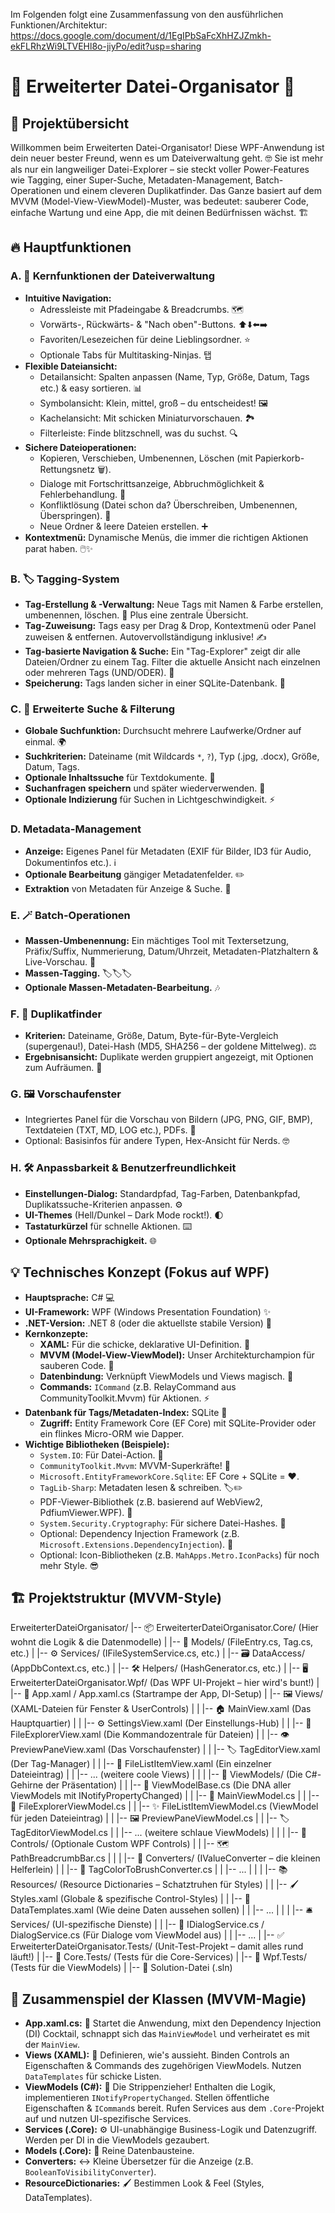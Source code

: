 Im Folgenden folgt eine Zusammenfassung von den ausführlichen Funktionen/Architektur: https://docs.google.com/document/d/1EgIPbSaFcXhHZJZmkh-ekFLRhzWi9LTVEHl8o-jiyPo/edit?usp=sharing

# 🚀 Erweiterter Datei-Organisator 📂

## 🌟 Projektübersicht

Willkommen beim Erweiterten Datei-Organisator! Diese WPF-Anwendung ist dein neuer bester Freund, wenn es um Dateiverwaltung geht. 🤓 Sie ist mehr als nur ein langweiliger Datei-Explorer – sie steckt voller Power-Features wie Tagging, einer Super-Suche, Metadaten-Management, Batch-Operationen und einem cleveren Duplikatfinder. Das Ganze basiert auf dem MVVM (Model-View-ViewModel)-Muster, was bedeutet: sauberer Code, einfache Wartung und eine App, die mit deinen Bedürfnissen wächst. 🏗️

## 🔥 Hauptfunktionen

### A. 🧭 Kernfunktionen der Dateiverwaltung
* **Intuitive Navigation:**
    * Adressleiste mit Pfadeingabe & Breadcrumbs. 🗺️
    * Vorwärts-, Rückwärts- & "Nach oben"-Buttons. ⬆️⬇️⬅️➡️
    * Favoriten/Lesezeichen für deine Lieblingsordner. ⭐
    * Optionale Tabs für Multitasking-Ninjas. 탭
* **Flexible Dateiansicht:**
    * Detailansicht: Spalten anpassen (Name, Typ, Größe, Datum, Tags etc.) & easy sortieren. 📊
    * Symbolansicht: Klein, mittel, groß – du entscheidest! 🖼️
    * Kachelansicht: Mit schicken Miniaturvorschauen. 🏞️
    * Filterleiste: Finde blitzschnell, was du suchst. 🔍
* **Sichere Dateioperationen:**
    * Kopieren, Verschieben, Umbenennen, Löschen (mit Papierkorb-Rettungsnetz 🗑️).
    * Dialoge mit Fortschrittsanzeige, Abbruchmöglichkeit & Fehlerbehandlung. 🚦
    * Konfliktlösung (Datei schon da? Überschreiben, Umbenennen, Überspringen). 🤝
    * Neue Ordner & leere Dateien erstellen. ➕
* **Kontextmenü:** Dynamische Menüs, die immer die richtigen Aktionen parat haben. 🖱️✨

### B. 🏷️ Tagging-System
* **Tag-Erstellung & -Verwaltung:** Neue Tags mit Namen & Farbe erstellen, umbenennen, löschen. 🎨 Plus eine zentrale Übersicht.
* **Tag-Zuweisung:** Tags easy per Drag & Drop, Kontextmenü oder Panel zuweisen & entfernen. Autovervollständigung inklusive! ✍️
* **Tag-basierte Navigation & Suche:** Ein "Tag-Explorer" zeigt dir alle Dateien/Ordner zu einem Tag. Filter die aktuelle Ansicht nach einzelnen oder mehreren Tags (UND/ODER). 🧭
* **Speicherung:** Tags landen sicher in einer SQLite-Datenbank. 💾

### C. 🔬 Erweiterte Suche & Filterung
* **Globale Suchfunktion:** Durchsucht mehrere Laufwerke/Ordner auf einmal. 🌍
* **Suchkriterien:** Dateiname (mit Wildcards `*`, `?`), Typ (.jpg, .docx), Größe, Datum, Tags.
* **Optionale Inhaltssuche** für Textdokumente. 📜
* **Suchanfragen speichern** und später wiederverwenden. 📌
* **Optionale Indizierung** für Suchen in Lichtgeschwindigkeit. ⚡

### D. Metadata-Management
* **Anzeige:** Eigenes Panel für Metadaten (EXIF für Bilder, ID3 für Audio, Dokumentinfos etc.). ℹ️
* **Optionale Bearbeitung** gängiger Metadatenfelder. ✏️
* **Extraktion** von Metadaten für Anzeige & Suche. 🔮

### E. 🪄 Batch-Operationen
* **Massen-Umbenennung:** Ein mächtiges Tool mit Textersetzung, Präfix/Suffix, Nummerierung, Datum/Uhrzeit, Metadaten-Platzhaltern & Live-Vorschau. 🔄
* **Massen-Tagging.** 🏷️🏷️🏷️
* **Optionale Massen-Metadaten-Bearbeitung.** 🎶

### F. 👯 Duplikatfinder
* **Kriterien:** Dateiname, Größe, Datum, Byte-für-Byte-Vergleich (supergenau!), Datei-Hash (MD5, SHA256 – der goldene Mittelweg). ⚖️
* **Ergebnisansicht:** Duplikate werden gruppiert angezeigt, mit Optionen zum Aufräumen. 🧹

### G. 🖼️ Vorschaufenster
* Integriertes Panel für die Vorschau von Bildern (JPG, PNG, GIF, BMP), Textdateien (TXT, MD, LOG etc.), PDFs. 📄
* Optional: Basisinfos für andere Typen, Hex-Ansicht für Nerds. 🤓

### H. 🛠️ Anpassbarkeit & Benutzerfreundlichkeit
* **Einstellungen-Dialog:** Standardpfad, Tag-Farben, Datenbankpfad, Duplikatssuche-Kriterien anpassen. ⚙️
* **UI-Themes** (Hell/Dunkel – Dark Mode rockt!). 🌓
* **Tastaturkürzel** für schnelle Aktionen. ⌨️
* **Optionale Mehrsprachigkeit.** 🌐

## 💡 Technisches Konzept (Fokus auf WPF)

* **Hauptsprache:** C# 💻
* **UI-Framework:** WPF (Windows Presentation Foundation) ✨
* **.NET-Version:** .NET 8 (oder die aktuellste stabile Version) 🚀
* **Kernkonzepte:**
    * **XAML:** Für die schicke, deklarative UI-Definition. 🎨
    * **MVVM (Model-View-ViewModel):** Unser Architekturchampion für sauberen Code. 🧱
    * **Datenbindung:** Verknüpft ViewModels und Views magisch. 🔗
    * **Commands:** `ICommand` (z.B. RelayCommand aus CommunityToolkit.Mvvm) für Aktionen. ⚡
* **Datenbank für Tags/Metadaten-Index:** SQLite 💾
    * **Zugriff:** Entity Framework Core (EF Core) mit SQLite-Provider oder ein flinkes Micro-ORM wie Dapper.
* **Wichtige Bibliotheken (Beispiele):**
    * `System.IO`: Für Datei-Action. 📂
    * `CommunityToolkit.Mvvm`: MVVM-Superkräfte! 💪
    * `Microsoft.EntityFrameworkCore.Sqlite`: EF Core + SQLite = ❤️.
    * `TagLib-Sharp`: Metadaten lesen & schreiben. 🏷️✏️
    * PDF-Viewer-Bibliothek (z.B. basierend auf WebView2, PdfiumViewer.WPF). 📄
    * `System.Security.Cryptography`: Für sichere Datei-Hashes. 🔑
    * Optional: Dependency Injection Framework (z.B. `Microsoft.Extensions.DependencyInjection`). 💉
    * Optional: Icon-Bibliotheken (z.B. `MahApps.Metro.IconPacks`) für noch mehr Style. 😎

## 🏗️ Projektstruktur (MVVM-Style)
ErweiterterDateiOrganisator/
|-- 📦 ErweiterterDateiOrganisator.Core/         (Hier wohnt die Logik & die Datenmodelle) 
|   |-- 🧩 Models/                               (FileEntry.cs, Tag.cs, etc.) 
|   |-- ⚙️ Services/                             (IFileSystemService.cs, etc.) 
|   |-- 🗃️ DataAccess/                           (AppDbContext.cs, etc.) 
|   |-- 🛠️ Helpers/                               (HashGenerator.cs, etc.) 
|
|-- 🖥️ ErweiterterDateiOrganisator.Wpf/          (Das WPF UI-Projekt – hier wird's bunt!)
|   |-- 🚀 App.xaml / App.xaml.cs                (Startrampe der App, DI-Setup)
|   |-- 🖼️ Views/                                (XAML-Dateien für Fenster & UserControls)
|   |   |-- 🏠 MainView.xaml                     (Das Hauptquartier)
|   |   |-- ⚙️ SettingsView.xaml                 (Der Einstellungs-Hub)
|   |   |-- 📂 FileExplorerView.xaml             (Die Kommandozentrale für Dateien)
|   |   |-- 👁️ PreviewPaneView.xaml              (Das Vorschaufenster)
|   |   |-- 🏷️ TagEditorView.xaml                (Der Tag-Manager)
|   |   |-- 📄 FileListItemView.xaml             (Ein einzelner Dateieintrag)
|   |   |-- ... (weitere coole Views)
|   |
|   |-- 🧠 ViewModels/                           (Die C#-Gehirne der Präsentation)
|   |   |-- 🧬 ViewModelBase.cs                  (Die DNA aller ViewModels mit INotifyPropertyChanged)
|   |   |-- 👑 MainViewModel.cs
|   |   |-- 🧭 FileExplorerViewModel.cs
|   |   |-- ✨ FileListItemViewModel.cs          (ViewModel für jeden Dateieintrag)
|   |   |-- 🖼️ PreviewPaneViewModel.cs
|   |   |-- 🏷️ TagEditorViewModel.cs
|   |   |-- ... (weitere schlaue ViewModels)
|   |
|   |-- 🎨 Controls/                             (Optionale Custom WPF Controls)
|   |   |-- 🗺️ PathBreadcrumbBar.cs
|   |
|   |-- 🔄 Converters/                           (IValueConverter – die kleinen Helferlein)
|   |   |-- 🌈 TagColorToBrushConverter.cs
|   |   |-- ...
|   |
|   |-- 📚 Resources/                            (Resource Dictionaries – Schatztruhen für Styles)
|   |   |-- 🖌️ Styles.xaml                       (Globale & spezifische Control-Styles)
|   |   |-- 📝 DataTemplates.xaml                (Wie deine Daten aussehen sollen)
|   |   |-- ...
|   |
|   |-- 🛎️ Services/ (UI-spezifische Dienste)
|   |   |-- 💬 IDialogService.cs / DialogService.cs (Für Dialoge vom ViewModel aus)
|   |   |-- ...
|
|-- ✅ ErweiterterDateiOrganisator.Tests/        (Unit-Test-Projekt – damit alles rund läuft!)
|   |-- 🧪 Core.Tests/                           (Tests für die Core-Services)
|   |-- 🧪 Wpf.Tests/                             (Tests für die ViewModels)
|
|-- 📜 Solution-Datei (.sln)

## 🤝 Zusammenspiel der Klassen (MVVM-Magie)

* **App.xaml.cs:** 🚀 Startet die Anwendung, mixt den Dependency Injection (DI) Cocktail, schnappt sich das `MainViewModel` und verheiratet es mit der `MainView`.
* **Views (XAML):** 🎨 Definieren, wie's aussieht. Binden Controls an Eigenschaften & Commands des zugehörigen ViewModels. Nutzen `DataTemplates` für schicke Listen.
* **ViewModels (C#):** 🧠 Die Strippenzieher! Enthalten die Logik, implementieren `INotifyPropertyChanged`. Stellen öffentliche Eigenschaften & `ICommand`s bereit. Rufen Services aus dem `.Core`-Projekt auf und nutzen UI-spezifische Services.
* **Services (.Core):** ⚙️ UI-unabhängige Business-Logik und Datenzugriff. Werden per DI in die ViewModels gezaubert.
* **Models (.Core):** 🧱 Reine Datenbausteine.
* **Converters:** ↔️ Kleine Übersetzer für die Anzeige (z.B. `BooleanToVisibilityConverter`).
* **ResourceDictionaries:** 🖌️ Bestimmen Look & Feel (Styles, DataTemplates).
